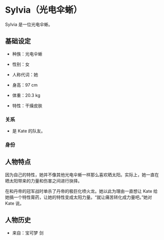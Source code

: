 # Sylvia（光电伞蜥）

Sylvia 是一位光电伞蜥。

## 基础设定

- 种族：光电伞蜥
- 性别：女
- 人称代词：她
- 身高：97 cm
- 体重：20.3 kg

- 特性：干燥皮肤

### 关系

- 是 Kate 的队友。

### 身份

## 人物特点

因为自己的特性，她并不像其他光电伞蜥一样那么喜欢晒太阳。实际上，她一直在晒太阳带来的力量和伤害之间进行抉择。

在和丹帝的冠军战时单杀了丹帝的极巨化喷火龙。她以此为理由一直想让 Kate 给她搞一个特性膏药，让她的特性变成太阳力量。“就让痛苦转化成力量吧。”她对 Kate 说。

## 人物历史

- 来自：宝可梦 剑
